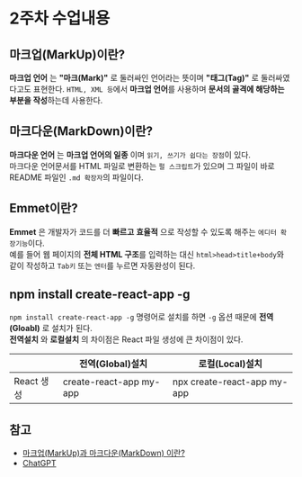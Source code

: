 # 2주차 수업내용

## 마크업(MarkUp)이란?
**마크업 언어** 는 **"마크(Mark)"** 로 둘러싸인 언어라는 뜻이며 **"태그(Tag)"** 로 둘러싸였다고도 표현한다.
``HTML, XML 등``에서 **마크업 언어**를 사용하며 **문서의 골격에 해당하는 부분을 작성**하는데 사용한다.

## 마크다운(MarkDown)이란?
**마크다운 언어** 는 **마크업 언어의 일종** 이며 ``읽기, 쓰기가 쉽다는 장점``이 있다.<br>
마크다운 언어문서를 HTML 파일로 변환하는 ``펄 스크립트``가 있으며 그 파일이 바로 README 파일인 ``.md 확장자``의 파일이다.

## Emmet이란?
**Emmet** 은 개발자가 코드를 더 **빠르고** **효율적** 으로 작성할 수 있도록 해주는 ``에디터 확장기능``이다.<br>
예를 들어 웹 페이지의 **전체 HTML 구조**를 입력하는 대신 ``html>head>title+body``와 같이 작성하고 ``Tab키`` 또는 ``엔터``를 누르면 자동완성이 된다.

## npm install create-react-app -g 
``npm install create-react-app -g`` 명령어로 설치를 하면 ``-g`` 옵션 때문에 **전역(Gloabl)** 로 설치가 된다.<br>
**전역설치** 와 **로컬설치** 의 차이점은 React 파일 생성에 큰 차이점이 있다.<br>


||전역(Global)설치|로컬(Local)설치|
|--|---------------|--------------|
|React 생성|create-react-app my-app|npx create-react-app my-app|

## 참고
- [마크업(MarkUp)과 마크다운(MarkDown) 이란?](https://tlsdnjs12.tistory.com/32)
- [ChatGPT](https://chatgpt.com/)
<!-- 
자바스크립트로만 자기 소개 페이지 완성 
npm install create-react-app -g 설명
JSX 사용법
JSX 속성 주는 법, 객체 사용
JSX는 IF 없음 && || 사용해서 참 거짓 구분 
-->